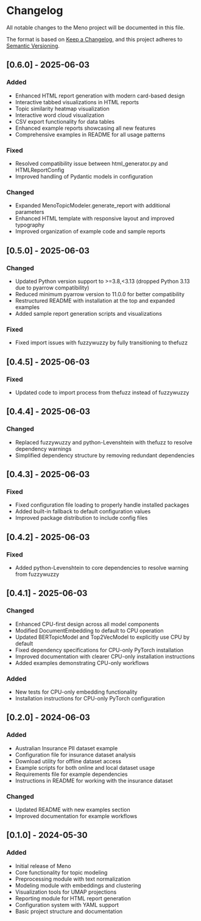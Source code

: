 # Changelog

All notable changes to the Meno project will be documented in this file.

The format is based on [Keep a Changelog](https://keepachangelog.com/en/1.0.0/),
and this project adheres to [Semantic Versioning](https://semver.org/spec/v2.0.0.html).

## [0.6.0] - 2025-06-03

### Added
- Enhanced HTML report generation with modern card-based design
- Interactive tabbed visualizations in HTML reports
- Topic similarity heatmap visualization
- Interactive word cloud visualization
- CSV export functionality for data tables
- Enhanced example reports showcasing all new features
- Comprehensive examples in README for all usage patterns

### Fixed
- Resolved compatibility issue between html_generator.py and HTMLReportConfig
- Improved handling of Pydantic models in configuration

### Changed
- Expanded MenoTopicModeler.generate_report with additional parameters
- Enhanced HTML template with responsive layout and improved typography
- Improved organization of example code and sample reports

## [0.5.0] - 2025-06-03

### Changed
- Updated Python version support to >=3.8,<3.13 (dropped Python 3.13 due to pyarrow compatibility)
- Reduced minimum pyarrow version to 11.0.0 for better compatibility
- Restructured README with installation at the top and expanded examples
- Added sample report generation scripts and visualizations

### Fixed
- Fixed import issues with fuzzywuzzy by fully transitioning to thefuzz

## [0.4.5] - 2025-06-03

### Fixed
- Updated code to import process from thefuzz instead of fuzzywuzzy 

## [0.4.4] - 2025-06-03

### Changed
- Replaced fuzzywuzzy and python-Levenshtein with thefuzz to resolve dependency warnings
- Simplified dependency structure by removing redundant dependencies

## [0.4.3] - 2025-06-03

### Fixed
- Fixed configuration file loading to properly handle installed packages
- Added built-in fallback to default configuration values
- Improved package distribution to include config files

## [0.4.2] - 2025-06-03

### Fixed
- Added python-Levenshtein to core dependencies to resolve warning from fuzzywuzzy

## [0.4.1] - 2025-06-03

### Changed
- Enhanced CPU-first design across all model components
- Modified DocumentEmbedding to default to CPU operation
- Updated BERTopicModel and Top2VecModel to explicitly use CPU by default
- Fixed dependency specifications for CPU-only PyTorch installation
- Improved documentation with clearer CPU-only installation instructions
- Added examples demonstrating CPU-only workflows

### Added
- New tests for CPU-only embedding functionality
- Installation instructions for CPU-only PyTorch configuration

## [0.2.0] - 2024-06-03

### Added
- Australian Insurance PII dataset example
- Configuration file for insurance dataset analysis
- Download utility for offline dataset access
- Example scripts for both online and local dataset usage
- Requirements file for example dependencies
- Instructions in README for working with the insurance dataset

### Changed
- Updated README with new examples section
- Improved documentation for example workflows

## [0.1.0] - 2024-05-30

### Added
- Initial release of Meno
- Core functionality for topic modeling
- Preprocessing module with text normalization
- Modeling module with embeddings and clustering
- Visualization tools for UMAP projections
- Reporting module for HTML report generation
- Configuration system with YAML support
- Basic project structure and documentation